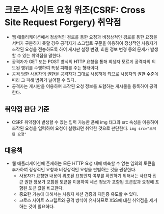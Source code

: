 # 크로스 사이트 요청 위조(CSRF: Cross Site Request Forgery)  취약점
* 웹 애플리케이션에서 정상적인 경로를 통한 요청과 비정상적인 경로를 통한 요청을 서버가 구분하지 못할 경우 공격자가 스크립트 구문을 이용하여 정상적인 사용자가 조작된 요청을 전송하도록 하여 게시판 설정 변경, 회원 정보 변경 등의 문제가 발생할 수 있는 취약점을 말한다. 
* 공격자가 GET 또는 POST 방식의 HTTP 요청을 통해 희생자 모르게 공격자의 의도된 행위를 수행하여 특정 피해를 주는 형태이다. 
* 공격 당한 사용자의 권한을 공격자가 그대로 사용하게 되므로 사용자의 권한 수준에 따라 그 피해 범위가 넒어질 수 있다. 
* 공격자는 게시판을 이용하여 조작된 요청 정보를 포함하는 게시물을 등록하여 공격한다. 

## 취약점 판단 기준
* CSRF 취약점이 발생할 수 있는 입력 가능한 폼에 img 태그와 src 속성을 이용하여 조작된 요청을 입력하여 요청이 실행되면 취약한 것으로 판단한다. `img src="조작된 요청"`

## 대응책
* 웹 애플리케이션에 존재하는 모든 HTTP 요청 내에 예측할 수 없는 임의의 토큰을 추가하여 정상적인 요청과 비정상적인 요청을 판별하는 것을 권장한다. 
  * 사용자가 요청한 내용이 위조된 요청인지 여부를 확인하기 위해서는 사요자 접근 권한 정보가 포함된 토큰을 이용하여 세션 정보가 포함된 토큰값과 요청에 포함된 토큰 값을 비교한다. 
  * 중요한 기능에 대해서는 사용자 세션 검증과 재인증 유도할 수 있다. 
  * 크로스 사이트 스크립트와 공격 방식이 유사하므로 XSS에 대한 취약점을 제거하는 것이 필요하다. 

